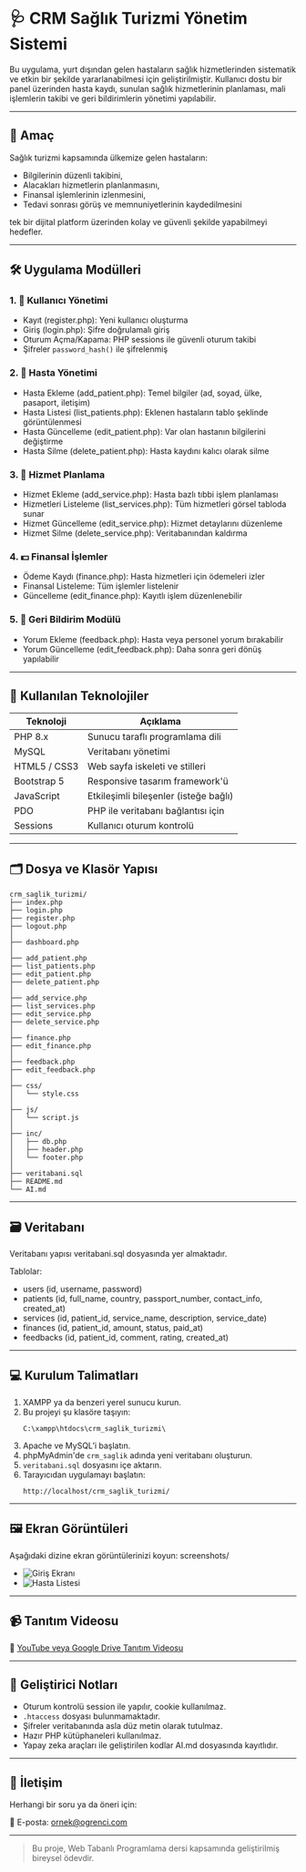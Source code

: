 # 🩺 CRM Sağlık Turizmi Yönetim Sistemi

Bu uygulama, yurt dışından gelen hastaların sağlık hizmetlerinden sistematik ve etkin bir şekilde yararlanabilmesi için geliştirilmiştir. Kullanıcı dostu bir panel üzerinden hasta kaydı, sunulan sağlık hizmetlerinin planlaması, mali işlemlerin takibi ve geri bildirimlerin yönetimi yapılabilir.

---

## 📌 Amaç

Sağlık turizmi kapsamında ülkemize gelen hastaların:

- Bilgilerinin düzenli takibini,
- Alacakları hizmetlerin planlanmasını,
- Finansal işlemlerinin izlenmesini,
- Tedavi sonrası görüş ve memnuniyetlerinin kaydedilmesini

tek bir dijital platform üzerinden kolay ve güvenli şekilde yapabilmeyi hedefler.

---

## 🛠️ Uygulama Modülleri

### 1. 👤 Kullanıcı Yönetimi
- Kayıt (register.php): Yeni kullanıcı oluşturma
- Giriş (login.php): Şifre doğrulamalı giriş
- Oturum Açma/Kapama: PHP sessions ile güvenli oturum takibi
- Şifreler `password_hash()` ile şifrelenmiş

### 2. 🧾 Hasta Yönetimi
- Hasta Ekleme (add_patient.php): Temel bilgiler (ad, soyad, ülke, pasaport, iletişim)
- Hasta Listesi (list_patients.php): Eklenen hastaların tablo şeklinde görüntülenmesi
- Hasta Güncelleme (edit_patient.php): Var olan hastanın bilgilerini değiştirme
- Hasta Silme (delete_patient.php): Hasta kaydını kalıcı olarak silme

### 3. 💉 Hizmet Planlama
- Hizmet Ekleme (add_service.php): Hasta bazlı tıbbi işlem planlaması
- Hizmetleri Listeleme (list_services.php): Tüm hizmetleri görsel tabloda sunar
- Hizmet Güncelleme (edit_service.php): Hizmet detaylarını düzenleme
- Hizmet Silme (delete_service.php): Veritabanından kaldırma

### 4. 💵 Finansal İşlemler
- Ödeme Kaydı (finance.php): Hasta hizmetleri için ödemeleri izler
- Finansal Listeleme: Tüm işlemler listelenir
- Güncelleme (edit_finance.php): Kayıtlı işlem düzenlenebilir

### 5. 💬 Geri Bildirim Modülü
- Yorum Ekleme (feedback.php): Hasta veya personel yorum bırakabilir
- Yorum Güncelleme (edit_feedback.php): Daha sonra geri dönüş yapılabilir

---

## 🧰 Kullanılan Teknolojiler

| Teknoloji      | Açıklama                               |
|----------------|----------------------------------------|
| PHP 8.x        | Sunucu taraflı programlama dili        |
| MySQL          | Veritabanı yönetimi                    |
| HTML5 / CSS3   | Web sayfa iskeleti ve stilleri         |
| Bootstrap 5    | Responsive tasarım framework'ü         |
| JavaScript     | Etkileşimli bileşenler (isteğe bağlı)  |
| PDO            | PHP ile veritabanı bağlantısı için     |
| Sessions       | Kullanıcı oturum kontrolü              |

---

## 🗂️ Dosya ve Klasör Yapısı

```
crm_saglik_turizmi/
├── index.php
├── login.php
├── register.php
├── logout.php
│
├── dashboard.php
│
├── add_patient.php
├── list_patients.php
├── edit_patient.php
├── delete_patient.php
│
├── add_service.php
├── list_services.php
├── edit_service.php
├── delete_service.php
│
├── finance.php
├── edit_finance.php
│
├── feedback.php
├── edit_feedback.php
│
├── css/
│   └── style.css
│
├── js/
│   └── script.js
│
├── inc/
│   ├── db.php
│   ├── header.php
│   └── footer.php
│
├── veritabani.sql
├── README.md
└── AI.md
```

---

## 🗃️ Veritabanı

Veritabanı yapısı veritabani.sql dosyasında yer almaktadır.

Tablolar:

- users (id, username, password)
- patients (id, full_name, country, passport_number, contact_info, created_at)
- services (id, patient_id, service_name, description, service_date)
- finances (id, patient_id, amount, status, paid_at)
- feedbacks (id, patient_id, comment, rating, created_at)

---

## 💻 Kurulum Talimatları

1. XAMPP ya da benzeri yerel sunucu kurun.
2. Bu projeyi şu klasöre taşıyın:
   ```
   C:\xampp\htdocs\crm_saglik_turizmi\
   ```
3. Apache ve MySQL’i başlatın.
4. phpMyAdmin'de `crm_saglik` adında yeni veritabanı oluşturun.
5. `veritabani.sql` dosyasını içe aktarın.
6. Tarayıcıdan uygulamayı başlatın:
   ```
   http://localhost/crm_saglik_turizmi/
   ```

---

## 🖼️ Ekran Görüntüleri

Aşağıdaki dizine ekran görüntülerinizi koyun: screenshots/

- ![Giriş Ekranı](screenshots/giris.png)
- ![Hasta Listesi](screenshots/hasta_listesi.png)

---

## 📹 Tanıtım Videosu

🎥 [YouTube veya Google Drive Tanıtım Videosu](https://drive.google.com/...)

---

## 🧠 Geliştirici Notları

- Oturum kontrolü session ile yapılır, cookie kullanılmaz.
- `.htaccess` dosyası bulunmamaktadır.
- Şifreler veritabanında asla düz metin olarak tutulmaz.
- Hazır PHP kütüphaneleri kullanılmaz.
- Yapay zeka araçları ile geliştirilen kodlar AI.md dosyasında kayıtlıdır.

---

## 📧 İletişim

Herhangi bir soru ya da öneri için:

📧 E-posta: ornek@ogrenci.com

---

> Bu proje, Web Tabanlı Programlama dersi kapsamında geliştirilmiş bireysel ödevdir.


